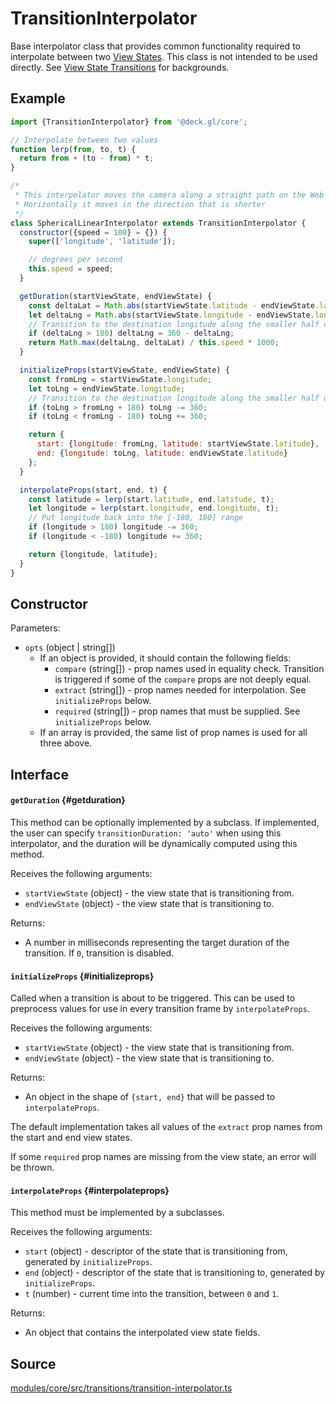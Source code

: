 # TransitionInterpolator

Base interpolator class that provides common functionality required to interpolate between two [View States](../../developer-guide/views.md). This class is not intended to be used directly. See [View State Transitions](../../developer-guide/animations-and-transitions.md#camera-transitions) for backgrounds.

## Example

```js
import {TransitionInterpolator} from '@deck.gl/core';

// Interpolate between two values
function lerp(from, to, t) {
  return from + (to - from) * t;
}

/*
 * This interpolator moves the camera along a straight path on the Web Mercator map
 * Horizontally it moves in the direction that is shorter
 */
class SphericalLinearInterpolator extends TransitionInterpolator {
  constructor({speed = 100} = {}) {
    super(['longitude', 'latitude']);

    // degrees per second
    this.speed = speed;
  }

  getDuration(startViewState, endViewState) {
    const deltaLat = Math.abs(startViewState.latitude - endViewState.latitude);
    let deltaLng = Math.abs(startViewState.longitude - endViewState.longitude);
    // Transition to the destination longitude along the smaller half of the circle
    if (deltaLng > 180) deltaLng = 360 - deltaLng;
    return Math.max(deltaLng, deltaLat) / this.speed * 1000;
  }

  initializeProps(startViewState, endViewState) {
    const fromLng = startViewState.longitude;
    let toLng = endViewState.longitude;
    // Transition to the destination longitude along the smaller half of the latitude circle
    if (toLng > fromLng + 180) toLng -= 360;
    if (toLng < fromLng - 180) toLng += 360;

    return {
      start: {longitude: fromLng, latitude: startViewState.latitude},
      end: {longitude: toLng, latitude: endViewState.latitude}
    };
  }

  interpolateProps(start, end, t) {
    const latitude = lerp(start.latitude, end.latitude, t);
    let longitude = lerp(start.longitude, end.longitude, t);
    // Put longitude back into the [-180, 180] range
    if (longitude > 180) longitude -= 360;
    if (longitude < -180) longitude += 360;

    return {longitude, latitude};
  }
}
```

## Constructor

Parameters:

- `opts` (object | string[])
  + If an object is provided, it should contain the following fields:
    * `compare` (string[]) - prop names used in equality check. Transition is triggered if some of the `compare` props are not deeply equal.
    * `extract` (string[]) - prop names needed for interpolation. See `initializeProps` below.
    * `required` (string[]) - prop names that must be supplied. See `initializeProps` below.
  + If an array is provided, the same list of prop names is used for all three above.


## Interface

#### `getDuration` {#getduration}

This method can be optionally implemented by a subclass. If implemented, the user can specify `transitionDuration: 'auto'` when using this interpolator, and the duration will be dynamically computed using this method.

Receives the following arguments:

- `startViewState` (object) - the view state that is transitioning from.
- `endViewState` (object) - the view state that is transitioning to.

Returns:

- A number in milliseconds representing the target duration of the transition. If `0`, transition is disabled.

#### `initializeProps` {#initializeprops}

Called when a transition is about to be triggered. This can be used to preprocess values for use in every transition frame by `interpolateProps`.

Receives the following arguments:

- `startViewState` (object) - the view state that is transitioning from.
- `endViewState` (object) - the view state that is transitioning to.

Returns:

- An object in the shape of `{start, end}` that will be passed to `interpolateProps`.

The default implementation takes all values of the `extract` prop names from the start and end view states.

If some `required` prop names are missing from the view state, an error will be thrown.


#### `interpolateProps` {#interpolateprops}

This method must be implemented by a subclasses.

Receives the following arguments:

- `start` (object) - descriptor of the state that is transitioning from, generated by `initializeProps`.
- `end` (object) - descriptor of the state that is transitioning to, generated by `initializeProps`.
- `t` (number) - current time into the transition, between `0` and `1`.

Returns:

- An object that contains the interpolated view state fields.

## Source

[modules/core/src/transitions/transition-interpolator.ts](https://github.com/visgl/deck.gl/tree/9.1-release/modules/core/src/transitions/transition-interpolator.ts)
